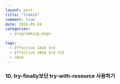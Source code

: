 ```yaml
---
layout: post
title: "Item13"
comment: true
date: 2018-05-24
categories:
  - programming-page
  
tags:
  - Effective JAVA 3rd
  - Effective JAVA 3rd ch3
  - JAVA
---
```


### 10. try-finally보단 try-with-resource 사용하기 

